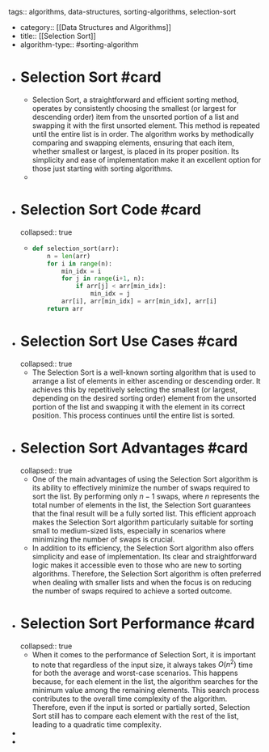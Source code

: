tags:: algorithms, data-structures, sorting-algorithms, selection-sort

- category:: [[Data Structures and Algorithms]]
- title:: [[Selection Sort]]
- algorithm-type:: #sorting-algorithm
- # Selection Sort #card
	- Selection Sort, a straightforward and efficient sorting method, operates by consistently choosing the smallest (or largest for descending order) item from the unsorted portion of a list and swapping it with the first unsorted element. This method is repeated until the entire list is in order. The algorithm works by methodically comparing and swapping elements, ensuring that each item, whether smallest or largest, is placed in its proper position. Its simplicity and ease of implementation make it an excellent option for those just starting with sorting algorithms.
	-
- # Selection Sort Code #card
  collapsed:: true
	- ```python
	  def selection_sort(arr):
	      n = len(arr)
	      for i in range(n):
	          min_idx = i
	          for j in range(i+1, n):
	              if arr[j] < arr[min_idx]:
	                  min_idx = j
	          arr[i], arr[min_idx] = arr[min_idx], arr[i]
	      return arr
	  ```
- # Selection Sort Use Cases #card
  collapsed:: true
	- The Selection Sort is a well-known sorting algorithm that is used to arrange a list of elements in either ascending or descending order. It achieves this by repetitively selecting the smallest (or largest, depending on the desired sorting order) element from the unsorted portion of the list and swapping it with the element in its correct position. This process continues until the entire list is sorted.
- # Selection Sort Advantages #card
  collapsed:: true
	- One of the main advantages of using the Selection Sort algorithm is its ability to effectively minimize the number of swaps required to sort the list. By performing only $n-1$ swaps, where $n$ represents the total number of elements in the list, the Selection Sort guarantees that the final result will be a fully sorted list. This efficient approach makes the Selection Sort algorithm particularly suitable for sorting small to medium-sized lists, especially in scenarios where minimizing the number of swaps is crucial.
	- In addition to its efficiency, the Selection Sort algorithm also offers simplicity and ease of implementation. Its clear and straightforward logic makes it accessible even to those who are new to sorting algorithms. Therefore, the Selection Sort algorithm is often preferred when dealing with smaller lists and when the focus is on reducing the number of swaps required to achieve a sorted outcome.
- # Selection Sort Performance #card
  collapsed:: true
	- When it comes to the performance of Selection Sort, it is important to note that regardless of the input size, it always takes $O(n^2)$ time for both the average and worst-case scenarios. This happens because, for each element in the list, the algorithm searches for the minimum value among the remaining elements. This search process contributes to the overall time complexity of the algorithm. Therefore, even if the input is sorted or partially sorted, Selection Sort still has to compare each element with the rest of the list, leading to a quadratic time complexity.
-
-